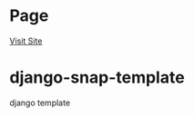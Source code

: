 # Page

[Visit Site](https://seantywork.github.io/x0b_django-snap-template)

# django-snap-template

django template
